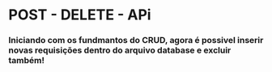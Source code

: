 # POST - DELETE - APi

### Iniciando com os fundmantos do CRUD, agora é possivel inserir novas requisições dentro do arquivo database e excluir também! 